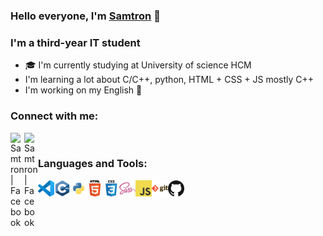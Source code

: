 ### Hello everyone, I'm [Samtron][facebook] 👋

### I'm a third-year IT student
- 🎓 I'm currently studying at University of science HCM
- I'm learning a lot about C/C++, python, HTML + CSS + JS mostly C++
- I'm working on my English 🤣



### Connect with me:

[<img align="left" alt="Samtron | Facebook" width="22px" src="https://cdn.jsdelivr.net/npm/simple-icons@v3/icons/facebook.svg" />][facebook]
[<img align="left" alt="Samtron | Facebook" width="22px" src="https://cdn.jsdelivr.net/npm/simple-icons@v3/icons/gmail.svg" />][gmail]

<br/>

### Languages and Tools:

[<img align="left" alt="Visual Studio Code" width="26px" src="https://raw.githubusercontent.com/github/explore/80688e429a7d4ef2fca1e82350fe8e3517d3494d/topics/visual-studio-code/visual-studio-code.png" />][vscode]
[<img align="left" alt="C++" width="26px" src="https://raw.githubusercontent.com/github/explore/80688e429a7d4ef2fca1e82350fe8e3517d3494d/topics/cpp/cpp.png" />][c++]
<img align="left" alt="Python" width="26px" src="https://raw.githubusercontent.com/github/explore/80688e429a7d4ef2fca1e82350fe8e3517d3494d/topics/python/python.png" />
[<img align="left" alt="HTML5" width="26px" src="https://raw.githubusercontent.com/github/explore/80688e429a7d4ef2fca1e82350fe8e3517d3494d/topics/html/html.png" />][web]
[<img align="left" alt="CSS3" width="26px" src="https://raw.githubusercontent.com/github/explore/80688e429a7d4ef2fca1e82350fe8e3517d3494d/topics/css/css.png" />][web]
[<img align="left" alt="Sass" width="26px" src="https://raw.githubusercontent.com/github/explore/80688e429a7d4ef2fca1e82350fe8e3517d3494d/topics/sass/sass.png" />][web]
[<img align="left" alt="JavaScript" width="26px" src="https://raw.githubusercontent.com/github/explore/80688e429a7d4ef2fca1e82350fe8e3517d3494d/topics/javascript/javascript.png" />][js]
[<img align="left" alt="Git" width="26px" src="https://raw.githubusercontent.com/github/explore/80688e429a7d4ef2fca1e82350fe8e3517d3494d/topics/git/git.png" />][git]
[<img align="left" alt="GitHub" width="26px" src="https://raw.githubusercontent.com/github/explore/78df643247d429f6cc873026c0622819ad797942/topics/github/github.png" />][git]

<br />
<br />

[facebook]:https://www.facebook.com/nnt.2210/
[gmail]: https://mail.google.com/mail/u/?authuser=tien.nnang@gmail.COM
[git]:https://github.com/Samtron45b
[vscode]:https://code.visualstudio.com/
[web]:https://codepen.io/King_Cobra/pen/xxbaeaX
[c++]:https://github.com/Samtron45b/Project-OOP-T9
[js]:https://github.com/Samtron45b/ocr-khtn

